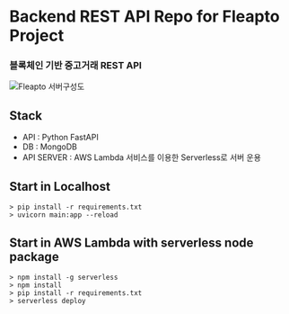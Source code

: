 # Backend REST API Repo for Fleapto Project 
### 블록체인 기반 중고거래 REST API

![Fleapto 서버구성도](https://user-images.githubusercontent.com/60056004/136686405-ca49d02e-cdfa-4642-91b3-42d959e91954.png)

## Stack
- API : Python FastAPI
- DB : MongoDB
- API SERVER : AWS Lambda 서비스를 이용한 Serverless로 서버 운용

## Start in Localhost
```
> pip install -r requirements.txt
> uvicorn main:app --reload
```

## Start in AWS Lambda with serverless node package
```
> npm install -g serverless
> npm install
> pip install -r requirements.txt
> serverless deploy
```
